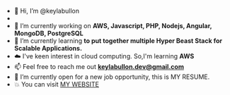 - 👋 Hi, I’m @keylabullon
- 
- 🔭 I’m currently working on **AWS, Javascript, PHP, Nodejs, Angular, MongoDB, PostgreSQL**
- 🌱 I’m currently learning **to put together multiple Hyper Beast Stack for Scalable Applications.**
- ☁️ I've keen interest in cloud computing. So,I'm learning **AWS**
- 📫 Feel free to reach me out **keylabullon.dev@gmail.com**
- 🤔 I’m currently open for a new job opportunity, this is MY RESUME.
- 💥 You can visit [MY WEBSITE](developer-keylabullon.vercel.app)
